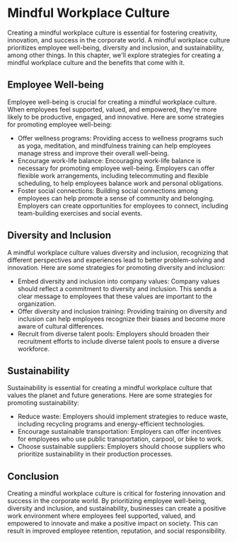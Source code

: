 Mindful Workplace Culture
====================================

Creating a mindful workplace culture is essential for fostering creativity, innovation, and success in the corporate world. A mindful workplace culture prioritizes employee well-being, diversity and inclusion, and sustainability, among other things. In this chapter, we'll explore strategies for creating a mindful workplace culture and the benefits that come with it.

Employee Well-being
-------------------

Employee well-being is crucial for creating a mindful workplace culture. When employees feel supported, valued, and empowered, they're more likely to be productive, engaged, and innovative. Here are some strategies for promoting employee well-being:

* Offer wellness programs: Providing access to wellness programs such as yoga, meditation, and mindfulness training can help employees manage stress and improve their overall well-being.
* Encourage work-life balance: Encouraging work-life balance is necessary for promoting employee well-being. Employers can offer flexible work arrangements, including telecommuting and flexible scheduling, to help employees balance work and personal obligations.
* Foster social connections: Building social connections among employees can help promote a sense of community and belonging. Employers can create opportunities for employees to connect, including team-building exercises and social events.

Diversity and Inclusion
-----------------------

A mindful workplace culture values diversity and inclusion, recognizing that different perspectives and experiences lead to better problem-solving and innovation. Here are some strategies for promoting diversity and inclusion:

* Embed diversity and inclusion into company values: Company values should reflect a commitment to diversity and inclusion. This sends a clear message to employees that these values are important to the organization.
* Offer diversity and inclusion training: Providing training on diversity and inclusion can help employees recognize their biases and become more aware of cultural differences.
* Recruit from diverse talent pools: Employers should broaden their recruitment efforts to include diverse talent pools to ensure a diverse workforce.

Sustainability
--------------

Sustainability is essential for creating a mindful workplace culture that values the planet and future generations. Here are some strategies for promoting sustainability:

* Reduce waste: Employers should implement strategies to reduce waste, including recycling programs and energy-efficient technologies.
* Encourage sustainable transportation: Employers can offer incentives for employees who use public transportation, carpool, or bike to work.
* Choose sustainable suppliers: Employers should choose suppliers who prioritize sustainability in their production processes.

Conclusion
----------

Creating a mindful workplace culture is critical for fostering innovation and success in the corporate world. By prioritizing employee well-being, diversity and inclusion, and sustainability, businesses can create a positive work environment where employees feel supported, valued, and empowered to innovate and make a positive impact on society. This can result in improved employee retention, reputation, and social responsibility.

